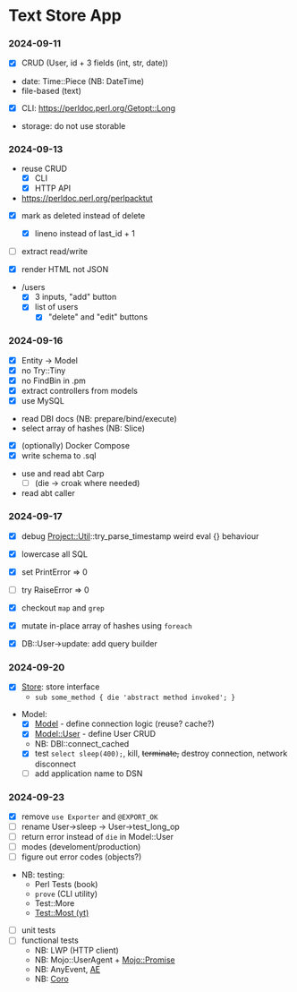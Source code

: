 # Text Store App

### 2024-09-11

- [x] CRUD (User, id + 3 fields (int, str, date))
- date: Time::Piece (NB: DateTime)
- file-based (text)
- [x] CLI: https://perldoc.perl.org/Getopt::Long
- storage: do not use storable

### 2024-09-13

- reuse CRUD
  - [x] CLI
  - [x] HTTP API
- https://perldoc.perl.org/perlpacktut
- [x] mark as deleted instead of delete
  - [x] lineno instead of last_id + 1
- [ ] extract read/write

- [x] render HTML not JSON
- /users
  - [x] 3 inputs, "add" button
  - [x] list of users
    - [x] "delete" and "edit" buttons

### 2024-09-16

- [x] Entity -> Model
- [x] no Try::Tiny
- [x] no FindBin in .pm
- [x] extract controllers from models
- [x] use MySQL
- read DBI docs (NB: prepare/bind/execute)
- select array of hashes (NB: Slice)
- [x] (optionally) Docker Compose
- [x] write schema to .sql
- use and read abt Carp
  - [ ] (die -> croak where needed)
- read abt caller

### 2024-09-17

- [x] debug [Project::Util](./lib/Project/Util.pm)::try_parse_timestamp weird eval {} behaviour

- [x] lowercase all SQL
- [x] set PrintError => 0
- [ ] try RaiseError => 0
- [x] checkout `map` and `grep`
- [x] mutate in-place array of hashes using `foreach`
- [x] DB::User->update: add query builder

### 2024-09-20

- [x] [Store](./lib/Store.pm): store interface
  - `sub some_method { die 'abstract method invoked'; }`
- Model:
  - [x] [Model](./lib/Model.pm) - define connection logic (reuse? cache?)
  - [x] [Model::User](./lib/Model/User.pm) - define User CRUD
  - NB: DBI::connect_cached
  - [x] test `select sleep(400);`, kill, ~~terminate,~~ destroy connection, network disconnect
  - [ ] add application name to DSN

### 2024-09-23

- [x] remove `use Exporter` and `@EXPORT_OK`
- [ ] rename User->sleep -> User->test_long_op
- [ ] return error instead of `die` in Model::User
- [ ] modes (develoment/production)
- [ ] figure out error codes (objects?)
- NB: testing:
  - Perl Tests (book)
  - `prove` (CLI utility)
  - Test::More
  - [Test::Most (yt)](https://www.youtube.com/watch?v=Gwg4cn3IxNI&list=PLvHhdy-GnNXCjZHNkOk4_tkH4b1PW7z8x)
- [ ] unit tests
- [ ] functional tests
  - NB: LWP (HTTP client)
  - NB: Mojo::UserAgent + [Mojo::Promise](https://docs.mojolicious.org/Mojo/Promise)
  - NB: AnyEvent, [AE](https://metacpan.org/pod/AE)
  - NB: [Coro](https://metacpan.org/pod/Coro)
